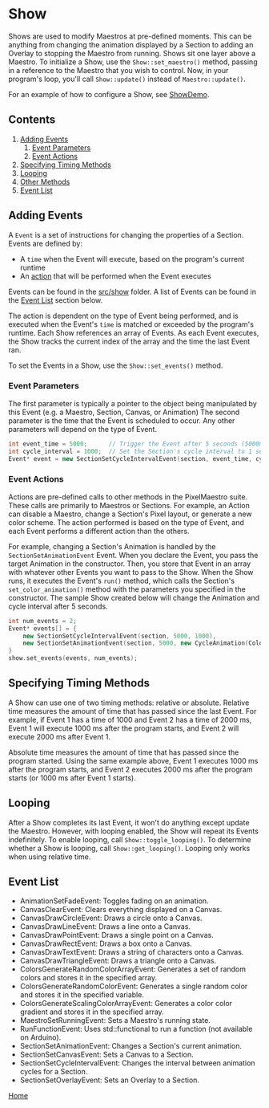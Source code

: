# Show
Shows are used to modify Maestros at pre-defined moments. This can be anything from changing the animation displayed by a Section to adding an Overlay to stopping the Maestro from running.
Shows sit one layer above a Maestro. To initialize a Show, use the `Show::set_maestro()` method, passing in a reference to the Maestro that you wish to control. Now, in your program's loop, you'll call `Show::update()` instead of `Maestro::update()`.

For an example of how to configure a Show, see [ShowDemo](../gui/demo/showdemo.cpp).

## Contents
1. [Adding Events](#adding-events)
	1. [Event Parameters](#event-parameters)
	2. [Event Actions](#event-actions)
2. [Specifying Timing Methods](#specifying-timing-methods)
3. [Looping](#looping)
4. [Other Methods](#other-methods)
5. [Event List](#event-list)

## Adding Events
A `Event` is a set of instructions for changing the properties of a Section. Events are defined by:
* A `time` when the Event will execute, based on the program's current runtime
* An [action](#event-actions) that will be performed when the Event executes

Events can be found in the [src/show](../src/show) folder. A list of Events can be found in the [Event List](#event-list) section below.

The action is dependent on the type of Event being performed, and is executed when the Event's `time` is matched or exceeded by the program's runtime. Each Show references an array of Events. As each Event executes, the Show tracks the current index of the array and the time the last Event ran.

To set the Events in a Show, use the `Show::set_events()` method.

### Event Parameters
The first parameter is typically a pointer to the object being manipulated by this Event (e.g. a Maestro, Section, Canvas, or Animation) The second parameter is the time that the Event is scheduled to occur. Any other parameters will depend on the type of Event.

```c++
int event_time = 5000;		// Trigger the Event after 5 seconds (5000ms).
int cycle_interval = 1000;	// Set the Section's cycle interval to 1 second (1000ms).
Event* event = new SectionSetCycleIntervalEvent(section, event_time, cycle_interval);
```

### Event Actions
Actions are pre-defined calls to other methods in the PixelMaestro suite. These calls are primarily to Maestros or Sections. For example, an Action can disable a Maestro, change a Section's Pixel layout, or generate a new color scheme. The action performed is based on the type of Event, and each Event performs a different action than the others.

For example, changing a Section's Animation is handled by the `SectionSetAnimationEvent` Event. When you declare the Event, you pass the target Animation in the constructor. Then, you store that Event in an array with whatever other Events you want to pass to the Show. When the Show runs, it executes the Event's `run()` method, which calls the Section's `set_color_animation()` method with the parameters you specified in the constructor. The sample Show created below will change the Animation and cycle interval after 5 seconds.

```c++
int num_events = 2;
Event* events[] = {
	new SectionSetCycleIntervalEvent(section, 5000, 1000),
	new SectionSetAnimationEvent(section, 5000, new CycleAnimation(Colors::COLORHWEEL, 12))
}
show.set_events(events, num_events);
```

## Specifying Timing Methods
A Show can use one of two timing methods: relative or absolute. Relative time measures the amount of time that has passed since the last Event. For example, if Event 1 has a time of 1000 and Event 2 has a time of 2000 ms, Event 1 will execute 1000 ms after the program starts, and Event 2 will execute 2000 ms after Event 1.

Absolute time measures the amount of time that has passed since the program started. Using the same example above, Event 1 executes 1000 ms after the program starts, and Event 2 executes 2000 ms after the program starts (or 1000 ms after Event 1 starts).

## Looping
After a Show completes its last Event, it won't do anything except update the Maestro. However, with looping enabled, the Show will repeat its Events indefinitely. To enable looping, call `Show::toggle_looping()`. To determine whether a Show is looping, call `Show::get_looping()`. Looping only works when using relative time.

## Event List
* AnimationSetFadeEvent: Toggles fading on an animation.
* CanvasClearEvent: Clears everything displayed on a Canvas.
* CanvasDrawCircleEvent: Draws a circle onto a Canvas.
* CanvasDrawLineEvent: Draws a line onto a Canvas.
* CanvasDrawPointEvent: Draws a single point on a Canvas.
* CanvasDrawRectEvent: Draws a box onto a Canvas.
* CanvasDrawTextEvent: Draws a string of characters onto a Canvas.
* CanvasDrawTriangleEvent: Draws a triangle onto a Canvas.
* ColorsGenerateRandomColorArrayEvent: Generates a set of random colors and stores it in the specified array.
* ColorsGenerateRandomColorEvent: Generates a single random color and stores it in the specified variable.
* ColorsGenerateScalingColorArrayEvent: Generates a color color gradient and stores it in the specified array.
* MaestroSetRunningEvent: Sets a Maestro's running state.
* RunFunctionEvent: Uses std::functional to run a function (not available on Arduino).
* SectionSetAnimationEvent: Changes a Section's current animation.
* SectionSetCanvasEvent: Sets a Canvas to a Section.
* SectionSetCycleIntervalEvent: Changes the interval between animation cycles for a Section.
* SectionSetOverlayEvent: Sets an Overlay to a Section.

[Home](README.md)
